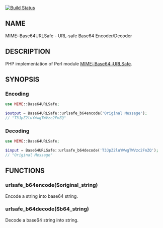 [![Build Status](https://travis-ci.org/yowcow/php-mime-base64-urlsafe.svg?branch=master)](https://travis-ci.org/yowcow/php-mime-base64-urlsafe)

NAME
----

MIME::Base64URLSafe - URL-safe Base64 Encoder/Decoder

DESCRIPTION
-----------

PHP implementation of Perl module [MIME::Base64::URLSafe](http://search.cpan.org/perldoc/MIME::Base64::URLSafe).

SYNOPSIS
--------

### Encoding

~~~php
use MIME::Base64URLSafe;

$output = Base64URLSafe::urlsafe_b64encode('Original Message');
// "T3JpZ2luYWwgTWVzc2FnZQ"
~~~

### Decoding

~~~php
use MIME::Base64URLSafe;

$input = Base64URLSafe::urlsafe_b64decode('T3JpZ2luYWwgTWVzc2FnZQ');
// "Original Message"
~~~

FUNCTIONS
---------

### urlsafe_b64encode($original_string)

Encode a string into base64 string.

### urlsafe_b64decode($b64_string)

Decode a base64 string into string.

